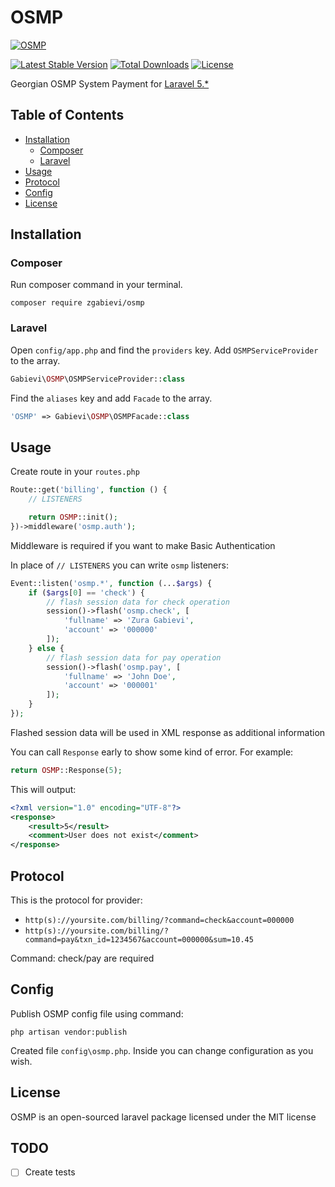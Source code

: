 # OSMP

[![OSMP](http://i.imgsafe.org/34a2e47.jpg)](https://github.com/zgabievi/OSMP)

[![Latest Stable Version](https://poser.pugx.org/zgabievi/OSMP/version.png)](https://packagist.org/packages/zgabievi/OSMP)
[![Total Downloads](https://poser.pugx.org/zgabievi/OSMP/d/total.png)](https://packagist.org/packages/zgabievi/OSMP)
[![License](https://poser.pugx.org/zgabievi/OSMP/license)](https://packagist.org/packages/zgabievi/OSMP)

Georgian OSMP System Payment for [Laravel 5.*](http://laravel.com/)

## Table of Contents
- [Installation](#installation)
    - [Composer](#composer)
    - [Laravel](#laravel)
- [Usage](#usage)
- [Protocol](#protocol)
- [Config](#config)
- [License](#license)

## Installation

### Composer

Run composer command in your terminal.

    composer require zgabievi/osmp

### Laravel

Open `config/app.php` and find the `providers` key. Add `OSMPServiceProvider` to the array.

```php
Gabievi\OSMP\OSMPServiceProvider::class
```

Find the `aliases` key and add `Facade` to the array. 

```php
'OSMP' => Gabievi\OSMP\OSMPFacade::class
```

## Usage

Create route in your `routes.php`

```php
Route::get('billing', function () {
	// LISTENERS

	return OSMP::init();
})->middleware('osmp.auth');
```

Middleware is required if you want to make Basic Authentication

In place of `// LISTENERS` you can write `osmp` listeners:

```php
Event::listen('osmp.*', function (...$args) {
	if ($args[0] == 'check') {
		// flash session data for check operation
		session()->flash('osmp.check', [
			'fullname' => 'Zura Gabievi',
			'account' => '000000'
		]);
	} else {
		// flash session data for pay operation
		session()->flash('osmp.pay', [
			'fullname' => 'John Doe',
			'account' => '000001'
		]);
	}
});
```

Flashed session data will be used in XML response as additional information

You can call `Response` early to show some kind of error.
For example:

```php
return OSMP::Response(5);
```

This will output:

```xml
<?xml version="1.0" encoding="UTF-8"?>
<response>
	<result>5</result>
	<comment>User does not exist</comment>
</response>
```

## Protocol

This is the protocol for provider:

- `http(s)://yoursite.com/billing/?command=check&account=000000`
- `http(s)://yoursite.com/billing/?command=pay&txn_id=1234567&account=000000&sum=10.45`

Command: check/pay are required

## Config

Publish OSMP config file using command:

```
php artisan vendor:publish
```

Created file `config\osmp.php`. Inside you can change configuration as you wish.

## License

OSMP is an open-sourced laravel package licensed under the MIT license

## TODO
- [ ] Create tests

